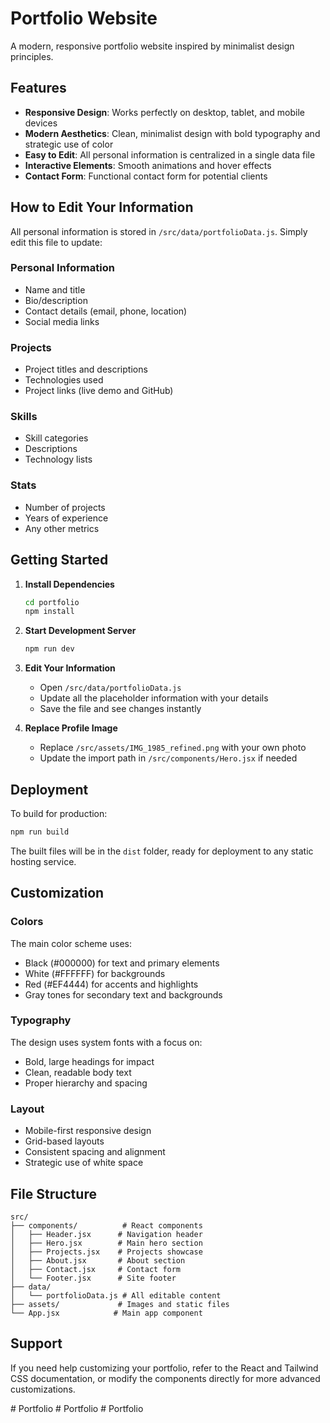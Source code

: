 # Portfolio Website

A modern, responsive portfolio website inspired by minimalist design principles.

## Features

- **Responsive Design**: Works perfectly on desktop, tablet, and mobile devices
- **Modern Aesthetics**: Clean, minimalist design with bold typography and strategic use of color
- **Easy to Edit**: All personal information is centralized in a single data file
- **Interactive Elements**: Smooth animations and hover effects
- **Contact Form**: Functional contact form for potential clients

## How to Edit Your Information

All personal information is stored in `/src/data/portfolioData.js`. Simply edit this file to update:

### Personal Information
- Name and title
- Bio/description
- Contact details (email, phone, location)
- Social media links

### Projects
- Project titles and descriptions
- Technologies used
- Project links (live demo and GitHub)

### Skills
- Skill categories
- Descriptions
- Technology lists

### Stats
- Number of projects
- Years of experience
- Any other metrics

## Getting Started

1. **Install Dependencies**
   ```bash
   cd portfolio
   npm install
   ```

2. **Start Development Server**
   ```bash
   npm run dev
   ```

3. **Edit Your Information**
   - Open `/src/data/portfolioData.js`
   - Update all the placeholder information with your details
   - Save the file and see changes instantly

4. **Replace Profile Image**
   - Replace `/src/assets/IMG_1985_refined.png` with your own photo
   - Update the import path in `/src/components/Hero.jsx` if needed

## Deployment

To build for production:
```bash
npm run build
```

The built files will be in the `dist` folder, ready for deployment to any static hosting service.

## Customization

### Colors
The main color scheme uses:
- Black (#000000) for text and primary elements
- White (#FFFFFF) for backgrounds
- Red (#EF4444) for accents and highlights
- Gray tones for secondary text and backgrounds

### Typography
The design uses system fonts with a focus on:
- Bold, large headings for impact
- Clean, readable body text
- Proper hierarchy and spacing

### Layout
- Mobile-first responsive design
- Grid-based layouts
- Consistent spacing and alignment
- Strategic use of white space

## File Structure

```
src/
├── components/          # React components
│   ├── Header.jsx      # Navigation header
│   ├── Hero.jsx        # Main hero section
│   ├── Projects.jsx    # Projects showcase
│   ├── About.jsx       # About section
│   ├── Contact.jsx     # Contact form
│   └── Footer.jsx      # Site footer
├── data/
│   └── portfolioData.js # All editable content
├── assets/             # Images and static files
└── App.jsx            # Main app component
```

## Support

If you need help customizing your portfolio, refer to the React and Tailwind CSS documentation, or modify the components directly for more advanced customizations.

#   P o r t f o l i o  
 #   P o r t f o l i o  
 #   P o r t f o l i o  
 